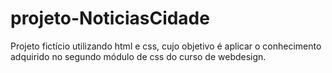 # projeto-NoticiasCidade
  Projeto fictício utilizando html e css, cujo objetivo é aplicar o conhecimento adquirido no segundo módulo de css do curso de webdesign.
